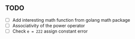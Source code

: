 ## TODO

- [ ] Add interesting math function from golang math package
- [ ] Associativity of the power operator
- [ ] Check `e = 222` assign constant error
